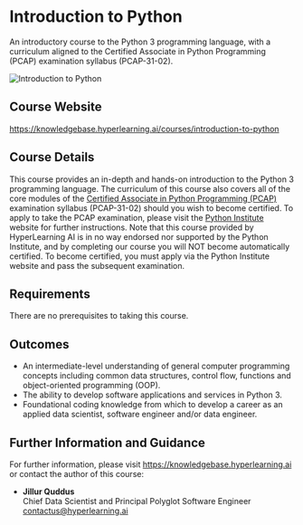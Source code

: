 # Introduction to Python
An introductory course to the Python 3 programming language, with a curriculum aligned to the Certified Associate in Python Programming (PCAP) examination syllabus (PCAP-31-02).

![Introduction to Python](https://static.hyperlearning.ai/images/knowledgebase/courses/course-introduction-to-python-pixabay.png "Introduction to Python")

## Course Website

https://knowledgebase.hyperlearning.ai/courses/introduction-to-python

## Course Details

This course provides an in-depth and hands-on introduction to the Python 3 programming language. The curriculum of this course also covers all of the core modules of the <a href="https://pythoninstitute.org/certification/pcap-certification-associate/" target="_blank">Certified Associate in Python Programming (PCAP)</a> examination syllabus (PCAP-31-02) should you wish to become certified. To apply to take the PCAP examination, please visit the <a href="https://pythoninstitute.org" target="_blank">Python Institute</a> website for further instructions. Note that this course provided by HyperLearning AI is in no way endorsed nor supported by the Python Institute, and by completing our course you will NOT become automatically certified. To become certified, you must apply via the Python Institute website and pass the subsequent examination.

## Requirements

There are no prerequisites to taking this course.

## Outcomes

* An intermediate-level understanding of general computer programming concepts including common data structures, control flow, functions and object-oriented programming (OOP).
* The ability to develop software applications and services in Python 3.
* Foundational coding knowledge from which to develop a career as an applied data scientist, software engineer and/or data engineer.

## Further Information and Guidance

For further information, please visit https://knowledgebase.hyperlearning.ai or contact the author of this course:

* **Jillur Quddus**<br/>Chief Data Scientist and Principal Polyglot Software Engineer<br/>contactus@hyperlearning.ai
